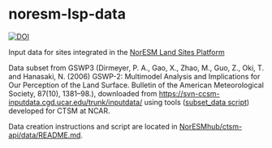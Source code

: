 # noresm-lsp-data

[![DOI](https://zenodo.org/badge/DOI/10.5281/zenodo.7308231.svg)](https://doi.org/10.5281/zenodo.7308231)

Input data for sites integrated in the [NorESM Land Sites Platform](https://noresmhub.github.io/noresm-land-sites-platform/)

Data subset from GSWP3 (Dirmeyer, P. A., Gao, X., Zhao, M., Guo, Z., Oki, T. and Hanasaki, N. (2006) GSWP-2: Multimodel Analysis and Implications for Our Perception of the Land Surface. Bulletin of the American Meteorological Society, 87(10), 1381–98.), downloaded from <https://svn-ccsm-inputdata.cgd.ucar.edu/trunk/inputdata/> using tools ([subset_data script](https://github.com/ESCOMP/CTSM/blob/master/python/ctsm/subset_data.py)) developed for CTSM at NCAR.

Data creation instructions and script are located in [NorESMhub/ctsm-api/data/README.md](https://github.com/NorESMhub/ctsm-api).
